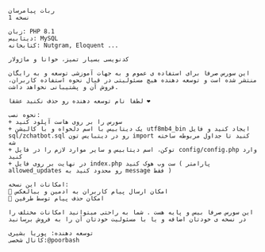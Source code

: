     ربات پیامرسان 
    نسخه 1

    زبان: PHP 8.1
    دیتابیس: MySQL
    کتابخانه: Nutgram, Eloquent ...

    کدنویسی بسیار تمیز، خوانا و ماژولار

    این سورس صرفا برای استفاده ی عموم و به جهات آموزشی توسعه و به رایگان منتشر شده است و توسعه دهنده هیچ مسئولیتی در قبال نحوه استفاده کاربران، فروش آن و پشتیبانی نخواهد داشت.

    لطفا نام توسعه دهنده رو حذف نکنید عشقا ❤️

    نحوه نصب:
    + سورس را بر روی هاست آپلود کنید
    + یک دیتابیس با اسم دلخواه و با کالیشن utf8mb4_bin ایجاد کنید و فایل sql/zchatbot.sql رو در دیتبایس تون import کنید تا جداول مربوطه ساخته شه
    + توکن، اسم دیتابیس و سایر موارد لازم را در فایل config/config.php وارد کنید
    + در نهایت بر روی فایل index.php ست وب هوک کنید ( پارامتر allowed_updates رو محدود کنید به message فقط )

    امکانات این نسخه:
    🔹 امکان ارسال پیام کاربران به ادمین و ببالعکس
    🔹 امکان حذف پیام توسط طرفین

    این سورس صرفا بیس و پایه هست . شما به راحتی میتوانید امکانات مختلف را در نسخه ی خودتان اضافه و یا با مسئولیت خودتان آن را به فروش برسانید

    توسعه دهنده: پوریا بشیری
    کانال شخصی:‌@poorbash